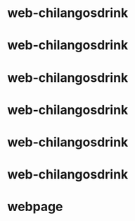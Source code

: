 # web-chilangosdrink
# web-chilangosdrink
# web-chilangosdrink
# web-chilangosdrink
# web-chilangosdrink
# web-chilangosdrink
# webpage
